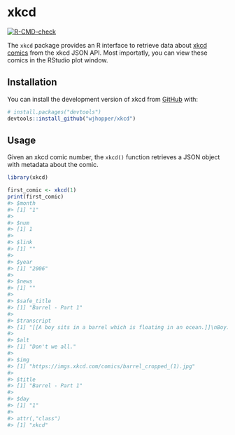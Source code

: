
<!-- README.md is generated from README.Rmd. Please edit that file -->

# xkcd

<!-- badges: start -->

[![R-CMD-check](https://github.com/wjhopper/xkcd/actions/workflows/R-CMD-check.yaml/badge.svg)](https://github.com/wjhopper/xkcd/actions/workflows/R-CMD-check.yaml)
<!-- badges: end -->

The `xkcd` package provides an R interface to retrieve data about [xkcd
comics](https://xkcd.com) from the xkcd JSON API. Most importatly, you
can view these comics in the RStudio plot window.

## Installation

You can install the development version of xkcd from
[GitHub](https://github.com/) with:

``` r
# install.packages("devtools")
devtools::install_github("wjhopper/xkcd")
```

## Usage

Given an xkcd comic number, the `xkcd()` function retrieves a JSON
object with metadata about the comic.

``` r
library(xkcd)

first_comic <- xkcd(1)
print(first_comic)
#> $month
#> [1] "1"
#> 
#> $num
#> [1] 1
#> 
#> $link
#> [1] ""
#> 
#> $year
#> [1] "2006"
#> 
#> $news
#> [1] ""
#> 
#> $safe_title
#> [1] "Barrel - Part 1"
#> 
#> $transcript
#> [1] "[[A boy sits in a barrel which is floating in an ocean.]]\nBoy: I wonder where I'll float next?\n[[The barrel drifts into the distance. Nothing else can be seen.]]\n{{Alt: Don't we all.}}"
#> 
#> $alt
#> [1] "Don't we all."
#> 
#> $img
#> [1] "https://imgs.xkcd.com/comics/barrel_cropped_(1).jpg"
#> 
#> $title
#> [1] "Barrel - Part 1"
#> 
#> $day
#> [1] "1"
#> 
#> attr(,"class")
#> [1] "xkcd"
```
